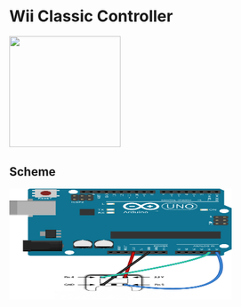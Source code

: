 # Wii Classic Controller
<a><img src="https://m.media-amazon.com/images/I/71Z-JFre8DL._AC_SS450_.jpg" height="200" width="200"></a>
## Scheme
<a><img src="https://github.com/MickTK/MyArduino/blob/main/controller/Scheme.png?raw=true" height="200" width="400"></a>
